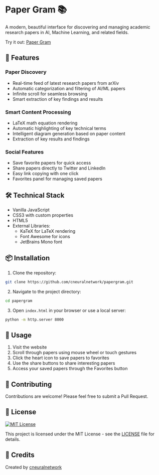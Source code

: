 # Paper Gram 📚

A modern, beautiful interface for discovering and managing academic research papers in AI, Machine Learning, and related fields.

Try it out: [Paper Gram](https://papergram.netlify.app/)

## 🌟 Features

### Paper Discovery
- Real-time feed of latest research papers from arXiv
- Automatic categorization and filtering of AI/ML papers
- Infinite scroll for seamless browsing
- Smart extraction of key findings and results

### Smart Content Processing
- LaTeX math equation rendering
- Automatic highlighting of key technical terms
- Intelligent diagram generation based on paper content
- Extraction of key results and findings

### Social Features
- Save favorite papers for quick access
- Share papers directly to Twitter and LinkedIn
- Easy link copying with one click
- Favorites panel for managing saved papers

## 🛠️ Technical Stack

- Vanilla JavaScript
- CSS3 with custom properties
- HTML5
- External Libraries:
  - KaTeX for LaTeX rendering
  - Font Awesome for icons
  - JetBrains Mono font

## 📦 Installation

1. Clone the repository:
  ```bash
  git clone https://github.com/cneuralnetwork/papergram.git
  ```

2. Navigate to the project directory:
  ```bash
  cd papergram
  ```

3. Open `index.html` in your browser or use a local server:
  ```bash
  python -m http.server 8000
  ```

## 🚀 Usage

1. Visit the website
2. Scroll through papers using mouse wheel or touch gestures
3. Click the heart icon to save papers to favorites
4. Use the share buttons to share interesting papers
5. Access your saved papers through the Favorites button

## 🤝 Contributing

Contributions are welcome! Please feel free to submit a Pull Request.

## 📄 License
[![MIT License](https://img.shields.io/badge/License-MIT-green.svg)](https://choosealicense.com/licenses/mit/)

This project is licensed under the MIT License - see the [LICENSE](LICENSE) file for details.

## 👏 Credits

Created by [cneuralnetwork](https://cneuralnets.netlify.app)
